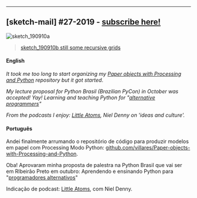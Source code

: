 ---

## [sketch-mail] #27-2019 - [subscribe here!](/sketch-mail)

![sketch_190910a](https://raw.githubusercontent.com/villares/sketch-a-day/master/2019/sketch_190910b/sketch_190910b.gif)

> [sketch_190910b still some recursive grids](https://github.com/villares/sketch-a-day/tree/master/2019/sketch_190910b)

#### English

*It took me too long to start organizing my [Paper objects with Processing and Python](https://github.com/villares/Paper-objects-with-Processing-and-Python) repository but it got started*.

*My lecture proposal for Python Brasil (Brazilian PyCon) in October was accepted! Yay! Learning and teaching Python for "[alternative programmers](https://dl.acm.org/citation.cfm?doid=2384592.2384594)"*

*From the podcasts I enjoy: [Little Atoms](http://littleatoms.com/podcast), Niel Denny on 'ideas and culture'.*

#### Português

Andei finalmente arrumando o repositório de código para produzir modelos em papel com Processing Modo Python: [github.com/villares/Paper-objects-with-Processing-and-Python](https://github.com/villares/Paper-objects-with-Processing-and-Python).

Oba! Aprovaram minha proposta de palestra na Python Brasil que vai ser em RIbeirão Preto em outubro: Aprendendo e ensinando Python para "[programadores alternativos](https://dl.acm.org/citation.cfm?doid=2384592.2384594)"

Indicação de podcast: [Little Atoms](http://littleatoms.com/podcast), com Niel Denny.
